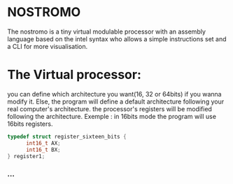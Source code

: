 # NOSTROMO
The nostromo is a tiny virtual modulable processor with an assembly language based on the intel syntax who allows a simple instructions set and a CLI for more visualisation.

# The Virtual processor:

you can define which architecture you want(16, 32 or 64bits) if you wanna modify it. Else, the program will define a default architecture following your real computer's architecture.
the processor's registers will be modified following the architecture.
Exemple : 
in 16bits mode the program will use 16bits registers.
```c
typedef struct register_sixteen_bits {
      int16_t AX;
      int16_t BX;
} register1;
```
### ...
